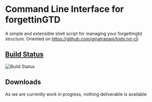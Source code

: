 Command Line Interface for forgettinGTD
================

A simple and extensible shell script for managing your forgettingtd structure. Oriented on https://github.com/ginatrapani/todo.txt-cli

[Build Status](https://travis-ci.org/forget-it/)
------------

![Build Status](https://travis-ci.org/forget-it/forgettinGTD-cli.svg)

Downloads
---------

As we are currently work in progress, nothing deliverable is available

